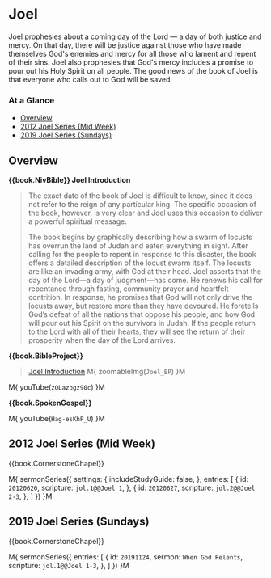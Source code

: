 # Joel

Joel prophesies about a coming day of the Lord — a day of both justice
and mercy. On that day, there will be justice against those who have
made themselves God's enemies and mercy for all those who lament and
repent of their sins. Joel also prophesies that God's mercy includes a
promise to pour out his Holy Spirit on all people. The good news of
the book of Joel is that everyone who calls out to God will be saved.

### At a Glance

- [Overview](#overview)
- [2012 Joel Series (Mid Week)](#2012-joel-series-mid-week)
- [2019 Joel Series (Sundays)](#2019-joel-series-sundays)


## Overview

**{{book.NivBible}} Joel Introduction**

> The exact date of the book of Joel is difficult to know, since it does
> not refer to the reign of any particular king. The specific occasion
> of the book, however, is very clear and Joel uses this occasion to
> deliver a powerful spiritual message.
> 
> The book begins by graphically describing how a swarm of locusts has
> overrun the land of Judah and eaten everything in sight. After calling
> for the people to repent in response to this disaster, the book offers
> a detailed description of the locust swarm itself. The locusts are
> like an invading army, with God at their head. Joel asserts that the
> day of the Lord—a day of judgment—has come. He renews his call for
> repentance through fasting, community prayer and heartfelt
> contrition. In response, he promises that God will not only drive the
> locusts away, but restore more than they have devoured. He foretells
> God’s defeat of all the nations that oppose his people, and how God
> will pour out his Spirit on the survivors in Judah. If the people
> return to the Lord with all of their hearts, they will see the return
> of their prosperity when the day of the Lord arrives.


**{{book.BibleProject}}**

> [Joel Introduction](https://bibleproject.com/explore/video/joel/)
M{ zoomableImg(`Joel_BP`) }M

M{ youTube(`zQLazbgz90c`) }M


**{{book.SpokenGospel}}**

M{ youTube(`Hag-esKhP_U`) }M


## 2012 Joel Series (Mid Week)

{{book.CornerstoneChapel}}

M{ sermonSeries({
  settings: {
    includeStudyGuide: false,
  },
  entries: [
    { id: `20120620`, scripture: `jol.1@@Joel 1`,   },
    { id: `20120627`, scripture: `jol.2@@Joel 2-3`, },
  ]
}) }M



## 2019 Joel Series (Sundays)

{{book.CornerstoneChapel}}

M{ sermonSeries({
  entries: [
    { id: `20191124`, sermon: `When God Relents`, scripture: `jol.1@@Joel 1-3`, },
  ]
}) }M
